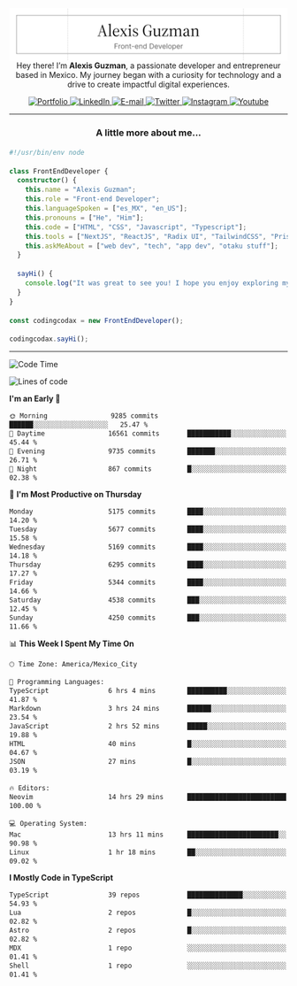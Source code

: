 <img align='right' src="./Banner.png" width="" />
<p align='center'>Hey there! I’m <strong>Alexis Guzman</strong>, a passionate developer and entrepreneur based in Mexico. My journey began with a curiosity for technology and a drive to create impactful digital experiences.</p>

<div align='center'>
  <a href='https://www.codingcodax.dev' target='_blank'>
    <img alt='Portfolio' src='https://img.shields.io/badge/Portfolio-black?logo=vercel&style=flat-square'>
  </a>
  <a href='https://linkedin.com/in/codingcodax' target='_blank'>
    <img alt='LinkedIn' src='https://img.shields.io/badge/LinkedIn-black?logo=LinkedIn&style=flat-square'>
  </a>
  <a href='mailto:hello@codingcodax.com' target='_blank'>
    <img alt='E-mail' src='https://img.shields.io/badge/Email-black?logo=Gmail&style=flat-square'>
  </a>
  <a href='https://x.com/codingcodax' target='_blank'>
    <img alt='Twitter' src='https://img.shields.io/badge/X-black?logo=X&style=flat-square'>
  </a>
  <a href='https://www.instagram.com/codingcodax' target='_blank'>
    <img alt='Instagram' src='https://img.shields.io/badge/Instagram-black?logo=Instagram&style=flat-square'>
  </a>
  <a href='https://www.youtube.com/@codingcodax' target='_blank'>
    <img alt='Youtube' src='https://img.shields.io/badge/YouTube-black?logo=Youtube&style=flat-square'>
  </a>
</div>


---

<h3 align='center'>A little more about me...</h3>

```typescript
#!/usr/bin/env node

class FrontEndDeveloper {
  constructor() {
    this.name = "Alexis Guzman";
    this.role = "Front-end Developer";
    this.languageSpoken = ["es_MX", "en_US"];
    this.pronouns = ["He", "Him"];
    this.code = ["HTML", "CSS", "Javascript", "Typescript"];
    this.tools = ["NextJS", "ReactJS", "Radix UI", "TailwindCSS", "Prisma", "Shadcn UI"];
    this.askMeAbout = ["web dev", "tech", "app dev", "otaku stuff"];
  }

  sayHi() {
    console.log("It was great to see you! I hope you enjoy exploring my work.");
  }
}

const codingcodax = new FrontEndDeveloper();

codingcodax.sayHi();
```

---

<!--START_SECTION:waka-->
![Code Time](http://img.shields.io/badge/Code%20Time-3%2C206%20hrs%2034%20mins-blue)

![Lines of code](https://img.shields.io/badge/From%20Hello%20World%20I%27ve%20Written-11.0%20million%20lines%20of%20code-blue)

**I'm an Early 🐤** 

```text
🌞 Morning                9285 commits        ██████░░░░░░░░░░░░░░░░░░░   25.47 % 
🌆 Daytime                16561 commits       ███████████░░░░░░░░░░░░░░   45.44 % 
🌃 Evening                9735 commits        ███████░░░░░░░░░░░░░░░░░░   26.71 % 
🌙 Night                  867 commits         █░░░░░░░░░░░░░░░░░░░░░░░░   02.38 % 
```
📅 **I'm Most Productive on Thursday** 

```text
Monday                   5175 commits        ████░░░░░░░░░░░░░░░░░░░░░   14.20 % 
Tuesday                  5677 commits        ████░░░░░░░░░░░░░░░░░░░░░   15.58 % 
Wednesday                5169 commits        ████░░░░░░░░░░░░░░░░░░░░░   14.18 % 
Thursday                 6295 commits        ████░░░░░░░░░░░░░░░░░░░░░   17.27 % 
Friday                   5344 commits        ████░░░░░░░░░░░░░░░░░░░░░   14.66 % 
Saturday                 4538 commits        ███░░░░░░░░░░░░░░░░░░░░░░   12.45 % 
Sunday                   4250 commits        ███░░░░░░░░░░░░░░░░░░░░░░   11.66 % 
```


📊 **This Week I Spent My Time On** 

```text
🕑︎ Time Zone: America/Mexico_City

💬 Programming Languages: 
TypeScript               6 hrs 4 mins        ██████████░░░░░░░░░░░░░░░   41.87 % 
Markdown                 3 hrs 24 mins       ██████░░░░░░░░░░░░░░░░░░░   23.54 % 
JavaScript               2 hrs 52 mins       █████░░░░░░░░░░░░░░░░░░░░   19.88 % 
HTML                     40 mins             █░░░░░░░░░░░░░░░░░░░░░░░░   04.67 % 
JSON                     27 mins             █░░░░░░░░░░░░░░░░░░░░░░░░   03.19 % 

🔥 Editors: 
Neovim                   14 hrs 29 mins      █████████████████████████   100.00 % 

💻 Operating System: 
Mac                      13 hrs 11 mins      ███████████████████████░░   90.98 % 
Linux                    1 hr 18 mins        ██░░░░░░░░░░░░░░░░░░░░░░░   09.02 % 
```

**I Mostly Code in TypeScript** 

```text
TypeScript               39 repos            ██████████████░░░░░░░░░░░   54.93 % 
Lua                      2 repos             █░░░░░░░░░░░░░░░░░░░░░░░░   02.82 % 
Astro                    2 repos             █░░░░░░░░░░░░░░░░░░░░░░░░   02.82 % 
MDX                      1 repo              ░░░░░░░░░░░░░░░░░░░░░░░░░   01.41 % 
Shell                    1 repo              ░░░░░░░░░░░░░░░░░░░░░░░░░   01.41 % 
```




<!--END_SECTION:waka-->
